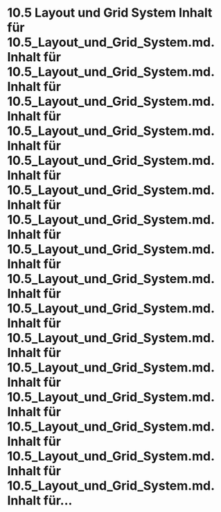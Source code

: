# 10.5 Layout und Grid System Inhalt für 10.5_Layout_und_Grid_System.md. Inhalt für 10.5_Layout_und_Grid_System.md. Inhalt für 10.5_Layout_und_Grid_System.md. Inhalt für 10.5_Layout_und_Grid_System.md. Inhalt für 10.5_Layout_und_Grid_System.md. Inhalt für 10.5_Layout_und_Grid_System.md. Inhalt für 10.5_Layout_und_Grid_System.md. Inhalt für 10.5_Layout_und_Grid_System.md. Inhalt für 10.5_Layout_und_Grid_System.md. Inhalt für 10.5_Layout_und_Grid_System.md. Inhalt für 10.5_Layout_und_Grid_System.md. Inhalt für 10.5_Layout_und_Grid_System.md. Inhalt für 10.5_Layout_und_Grid_System.md. Inhalt für 10.5_Layout_und_Grid_System.md. Inhalt für 10.5_Layout_und_Grid_System.md. Inhalt für 10.5_Layout_und_Grid_System.md. Inhalt für...